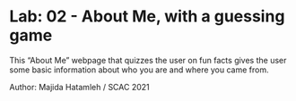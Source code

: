 # Lab: 02 - About Me, with a guessing game

This “About Me” webpage that quizzes the user on fun facts gives the user some basic information about who you are and where you came from.

 Author: Majida Hatamleh / SCAC 2021 
